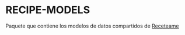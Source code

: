 # RECIPE-MODELS

Paquete que contiene los modelos de datos compartidos de [Receteame](https://github.com/EstherCM/receteame)